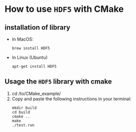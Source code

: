 # How to use `HDF5` with CMake

## installation of library

* In MacOS:
    ```console
    brew install HDF5
    ```
* In Linux (Ubuntu)
    ```console
    apt-get install HDF5
    ```

## Usage the `HDF5` library with cmake

1. cd /to/CMake_example/
2. Copy and paste the following instructions in your terminal:
    ```console
    mkdir build
    cd build
    cmake ..
    make
    ./test.run
    ```
